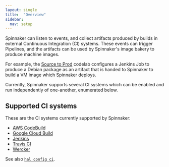 ```yaml
---
layout: single
title:  "Overview"
sidebar:
  nav: setup
---
```


Spinnaker can listen to events, and collect artifacts produced by builds in
external Continuous Integration (CI) systems. These events can trigger
Pipelines, and the artifacts can be used by Spinnaker's image bakery to produce
machine images. 

For example, the [Source to
Prod](/guides/tutorials/codelabs/gce-source-to-prod/) codelab configures a
Jenkins Job to produce a Debian package as an artifact that is handed to
Spinnaker to build a VM image which Spinnaker deploys.

Currently, Spinnaker supports several CI systems which can be enabled and run
independently of one-another, enumerated below.

## Supported CI systems

These are the CI systems currently supported by Spinnaker:

* [AWS CodeBuild](/setup/ci/codebuild/)
* [Google Cloud Build](/setup/ci/gcb/)
* [Jenkins](/setup/ci/jenkins/)
* [Travis CI](/setup/ci/travis/)
* [Wercker](/setup/ci/wercker/)

See also [`hal config ci`](/reference/halyard/commands/#hal-config-ci).
